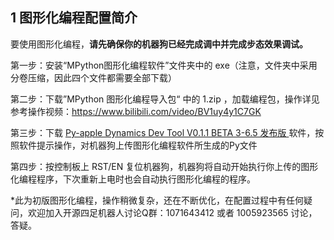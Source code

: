 ## 1 图形化编程配置简介

要使用图形化编程，**请先确保你的机器狗已经完成调中并完成步态效果调试。**

第一步：安装“MPython图形化编程软件”文件夹中的 exe（注意，文件夹中采用分卷压缩，因此四个文件都需要全部下载）

第二步：下载”MPython 图形化编程导入包“ 中的 1.zip ，加载编程包，操作详见参考操作视频：https://www.bilibili.com/video/BV1uy4y1C7GK

第三步：下载 [Py-apple Dynamics Dev Tool V0.1.1 BETA 3-6.5 发布版 ](https://github.com/ToanTech/py-apple-dynamics/tree/master/Py-apple%20Dynamics%20Dev%20Tool) 软件，按照软件提示操作，对机器狗上传图形化编程软件所生成的Py文件

第四步：按控制板上 RST/EN 复位机器狗，机器狗将自动开始执行你上传的图形化编程程序，下次重新上电时也会自动执行图形化编程的程序。

*此为初版图形化编程，操作稍微复杂，还在不断优化，在配置过程中有任何疑问，欢迎加入开源四足机器人讨论Q群：1071643412 或者 1005923565 讨论，答疑。

